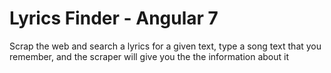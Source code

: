 # Lyrics Finder - Angular 7

Scrap the web and search a lyrics for a given text, type a song text that you remember, and the scraper will give you the the information about it
